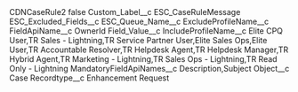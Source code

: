 <?xml version="1.0" encoding="UTF-8"?>
<CustomMetadata xmlns="http://soap.sforce.com/2006/04/metadata" xmlns:xsi="http://www.w3.org/2001/XMLSchema-instance" xmlns:xsd="http://www.w3.org/2001/XMLSchema">
    <label>CDNCaseRule2</label>
    <protected>false</protected>
    <values>
        <field>Custom_Label__c</field>
        <value xsi:type="xsd:string">ESC_CaseRuleMessage</value>
    </values>
    <values>
        <field>ESC_Excluded_Fields__c</field>
        <value xsi:nil="true"/>
    </values>
    <values>
        <field>ESC_Queue_Name__c</field>
        <value xsi:nil="true"/>
    </values>
    <values>
        <field>ExcludeProfileName__c</field>
        <value xsi:nil="true"/>
    </values>
    <values>
        <field>FieldApiName__c</field>
        <value xsi:type="xsd:string">OwnerId</value>
    </values>
    <values>
        <field>Field_Value__c</field>
        <value xsi:nil="true"/>
    </values>
    <values>
        <field>IncludeProfileName__c</field>
        <value xsi:type="xsd:string">Elite CPQ User,TR Sales - Lightning,TR Service Partner User,Elite Sales Ops,Elite User,TR Accountable Resolver,TR Helpdesk Agent,TR Helpdesk Manager,TR Hybrid Agent,TR Marketing - Lightning,TR Sales Ops - Lightning,TR Read Only - Lightning</value>
    </values>
    <values>
        <field>MandatoryFieldApiNames__c</field>
        <value xsi:type="xsd:string">Description,Subject</value>
    </values>
    <values>
        <field>Object__c</field>
        <value xsi:type="xsd:string">Case</value>
    </values>
    <values>
        <field>Recordtype__c</field>
        <value xsi:type="xsd:string">Enhancement Request</value>
    </values>
</CustomMetadata>
